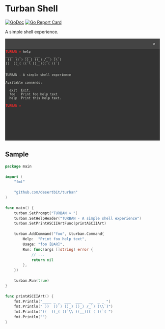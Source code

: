 # Turban Shell

[![GoDoc](https://godoc.org/github.com/desertbit/turban?status.svg)](https://godoc.org/github.com/desertbit/turban)
[![Go Report Card](https://goreportcard.com/badge/github.com/desertbit/turban)](https://goreportcard.com/report/github.com/desertbit/turban)

A simple shell experience.

![Turban Preview](preview.jpg "Turban")

## Sample

```go
package main

import (
	"fmt"

	"github.com/desertbit/turban"
)

func main() {
	turban.SetPrompt("TURBAN » ")
	turban.SetHelpHeader("TURBAN - A simple shell experience")
	turban.SetPrintASCIIArtFunc(printASCIIArt)

	turban.AddCommand("foo", &turban.Command{
		Help:  "Print foo help text",
		Usage: "foo [BAR]",
		Run: func(args []string) error {
			// ...
			return nil
		},
	})

	turban.Run(true)
}

func printASCIIArt() {
	fmt.Println("____ _ _  ___  ___   __  _ _ ")
	fmt.Println(" ))  ))`) ))_) ))_) /_`) )\\`)")
	fmt.Println("((  ((_( ((`\\ ((__)(( ( ((`( ")
	fmt.Println("")
}
```
